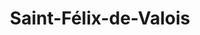 ---
title: Saint-Félix-de-Valois
url: /saint-felix-de-valois/
latitude: 46.161
longitude: -73.43
---